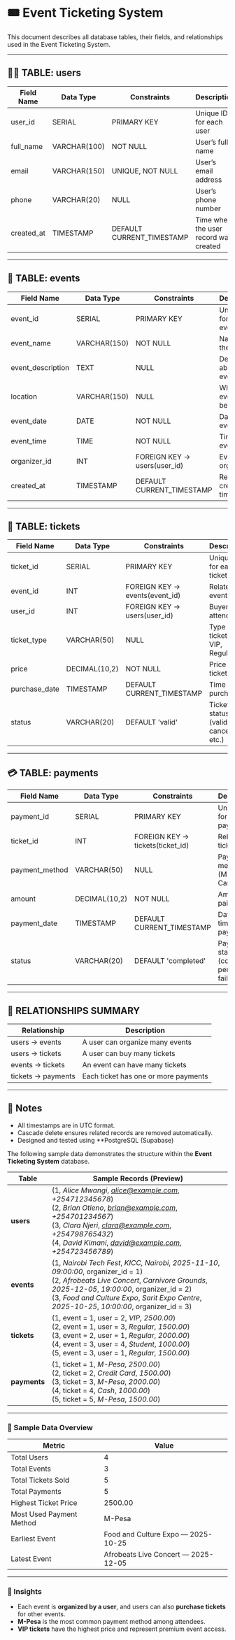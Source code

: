 # 🎟️ Event Ticketing System 

This document describes all database tables, their fields, and relationships used in the Event Ticketing System.

--------------------------------------------------------------------

## 🧍‍♂️ TABLE: users
| Field Name | Data Type | Constraints | Description |
|-------------|------------|--------------|--------------|
| user_id | SERIAL | PRIMARY KEY | Unique ID for each user |
| full_name | VARCHAR(100) | NOT NULL | User’s full name |
| email | VARCHAR(150) | UNIQUE, NOT NULL | User’s email address |
| phone | VARCHAR(20) | NULL | User’s phone number |
| created_at | TIMESTAMP | DEFAULT CURRENT_TIMESTAMP | Time when the user record was created |

---

## 🎤 TABLE: events
| Field Name | Data Type | Constraints | Description |
|-------------|------------|--------------|--------------|
| event_id | SERIAL | PRIMARY KEY | Unique ID for each event |
| event_name | VARCHAR(150) | NOT NULL | Name of the event |
| event_description | TEXT | NULL | Details about the event |
| location | VARCHAR(150) | NULL | Where the event will be held |
| event_date | DATE | NOT NULL | Date of the event |
| event_time | TIME | NOT NULL | Time the event starts |
| organizer_id | INT | FOREIGN KEY → users(user_id) | Event organizer |
| created_at | TIMESTAMP | DEFAULT CURRENT_TIMESTAMP | Record creation time |

---

## 🎫 TABLE: tickets
| Field Name | Data Type | Constraints | Description |
|-------------|------------|--------------|--------------|
| ticket_id | SERIAL | PRIMARY KEY | Unique ID for each ticket |
| event_id | INT | FOREIGN KEY → events(event_id) | Related event |
| user_id | INT | FOREIGN KEY → users(user_id) | Buyer or attendee |
| ticket_type | VARCHAR(50) | NULL | Type of ticket (e.g. VIP, Regular) |
| price | DECIMAL(10,2) | NOT NULL | Price of the ticket |
| purchase_date | TIMESTAMP | DEFAULT CURRENT_TIMESTAMP | Time of purchase |
| status | VARCHAR(20) | DEFAULT 'valid' | Ticket status (valid, canceled, etc.) |

---

## 💳 TABLE: payments
| Field Name | Data Type | Constraints | Description |
|-------------|------------|--------------|--------------|
| payment_id | SERIAL | PRIMARY KEY | Unique ID for each payment |
| ticket_id | INT | FOREIGN KEY → tickets(ticket_id) | Related ticket |
| payment_method | VARCHAR(50) | NULL | Payment method (M-Pesa, Card, Cash) |
| amount | DECIMAL(10,2) | NOT NULL | Amount paid |
| payment_date | TIMESTAMP | DEFAULT CURRENT_TIMESTAMP | Date and time of payment |
| status | VARCHAR(20) | DEFAULT 'completed' | Payment status (completed, pending, failed) |

---

## 🔗 RELATIONSHIPS SUMMARY

| Relationship | Description |
|---------------|-------------|
| users → events | A user can organize many events |
| users → tickets | A user can buy many tickets |
| events → tickets | An event can have many tickets |
| tickets → payments | Each ticket has one or more payments |

---

## 📅 Notes
- All timestamps are in UTC format.
- Cascade delete ensures related records are removed automatically.
- Designed and tested using **PostgreSQL (Supabase)


The following sample data demonstrates the structure  within the **Event Ticketing System** database.

| **Table** | **Sample Records (Preview)** |
|------------|------------------------------|
| **users** | (1, *Alice Mwangi*, *alice@example.com*, *+254712345678*)<br>(2, *Brian Otieno*, *brian@example.com*, *+254701234567*)<br>(3, *Clara Njeri*, *clara@example.com*, *+254798765432*)<br>(4, *David Kimani*, *david@example.com*, *+254723456789*) |
| **events** | (1, *Nairobi Tech Fest*, *KICC, Nairobi*, *2025-11-10*, *09:00:00*, organizer_id = 1)<br>(2, *Afrobeats Live Concert*, *Carnivore Grounds*, *2025-12-05*, *19:00:00*, organizer_id = 2)<br>(3, *Food and Culture Expo*, *Sarit Expo Centre*, *2025-10-25*, *10:00:00*, organizer_id = 3) |
| **tickets** | (1, event = 1, user = 2, *VIP*, *2500.00*)<br>(2, event = 1, user = 3, *Regular*, *1500.00*)<br>(3, event = 2, user = 1, *Regular*, *2000.00*)<br>(4, event = 3, user = 4, *Student*, *1000.00*)<br>(5, event = 3, user = 1, *Regular*, *1500.00*) |
| **payments** | (1, ticket = 1, *M-Pesa*, *2500.00*)<br>(2, ticket = 2, *Credit Card*, *1500.00*)<br>(3, ticket = 3, *M-Pesa*, *2000.00*)<br>(4, ticket = 4, *Cash*, *1000.00*)<br>(5, ticket = 5, *M-Pesa*, *1500.00*) |

---

### 🧾 Sample Data Overview

| **Metric** | **Value** |
|-------------|-----------|
| Total Users | 4 |
| Total Events | 3 |
| Total Tickets Sold | 5 |
| Total Payments | 5 |
| Highest Ticket Price | 2500.00 |
| Most Used Payment Method | M-Pesa |
| Earliest Event | Food and Culture Expo — 2025-10-25 |
| Latest Event | Afrobeats Live Concert — 2025-12-05 |

---

### 💬 Insights

- Each event is **organized by a user**, and users can also **purchase tickets** for other events.
- **M-Pesa** is the most common payment method among attendees.
- **VIP tickets** have the highest price and represent premium event access.

